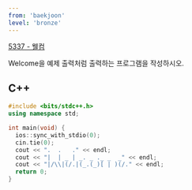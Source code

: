 ```yaml
---
from: 'baekjoon'
level: 'bronze'
---
```


[5337 - 웰컴](https://www.acmicpc.net/problem/5337)

Welcome을 예제 출력처럼 출력하는 프로그램을 작성하시오.

## C++

```cpp
#include <bits/stdc++.h> 
using namespace std;

int main(void) {
  ios::sync_with_stdio(0);
  cin.tie(0);
  cout << ".  .   ." << endl;
  cout << "|  | _ | _. _ ._ _  _" << endl;
  cout << "|/\\|(/.|(_.(_)[ | )(/." << endl;
  return 0;
}
```